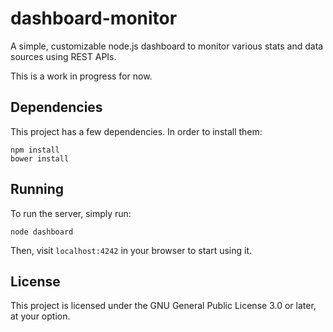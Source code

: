 # dashboard-monitor
A simple, customizable node.js dashboard to monitor various stats and data
sources using REST APIs.

This is a work in progress for now.

## Dependencies
This project has a few dependencies. In order to install them:

```
npm install
bower install
```

## Running
To run the server, simply run:

```
node dashboard
```

Then, visit `localhost:4242` in your browser to start using it.

## License
This project is licensed under the GNU General Public License 3.0 or later, at
your option.
